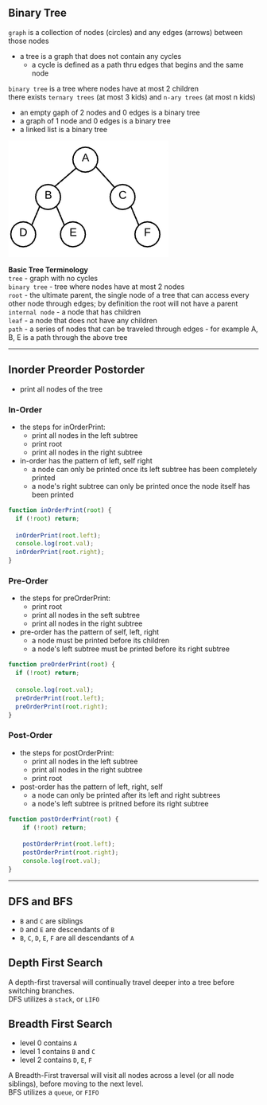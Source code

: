 ## Binary Tree  

`graph` is a collection of nodes (circles) and any edges (arrows) between those nodes

- a tree is a graph that does not contain any cycles  
  - a cycle is defined as a path thru edges that begins and the same node  

`binary tree` is a tree where nodes have at most 2 children  
there exists `ternary trees` (at most 3 kids) and `n-ary trees` (at most n kids)

- an empty gaph of 2 nodes and 0 edges is a binary tree
- a graph of 1 node and 0 edges is a binary tree
- a linked list is a binary tree  

![tree-example](tree.png)

**Basic Tree Terminology**  
`tree` - graph with no cycles  
`binary tree` - tree where nodes have at most 2 nodes  
`root` - the ultimate parent, the single node of a tree that can access every other node through edges; by definition the root will not have a parent  
`internal node` - a node that has children  
`leaf` - a node that does not have any children  
`path` - a series of nodes that can be traveled through edges - for example A, B, E is a path through the above tree  

---
## Inorder Preorder Postorder  
- print all nodes of the tree  

### In-Order 
- the steps for inOrderPrint: 
  - print all nodes in the left subtree
  - print root
  - print all nodes in the right subtree  
- in-order has the pattern of left, self right  
  - a node can only be printed once its left subtree has been completely printed
  - a node's right subtree can only be printed once the node itself has been printed

```javascript
function inOrderPrint(root) {
  if (!root) return;

  inOrderPrint(root.left);
  console.log(root.val);
  inOrderPrint(root.right);
}
```

### Pre-Order  
- the steps for preOrderPrint:
  - print root
  - print all nodes in the seft subtree
  - print all nodes in the right subtree
- pre-order has the pattern of self, left, right
  - a node must be printed before its children
  - a node's left subtree must be printed before its right subtree

```javascript
function preOrderPrint(root) {
  if (!root) return;

  console.log(root.val);
  preOrderPrint(root.left);
  preOrderPrint(root.right);
}
```

### Post-Order 
- the steps for postOrderPrint:
  - print all nodes in the left subtree
  - print all nodes in the right subtree
  - print root
- post-order has the pattern of left, right, self
  - a node can only be printed after its left and right subtrees
  - a node's left subtree is pritned before its right subtree  

```javascript
function postOrderPrint(root) {
    if (!root) return;

    postOrderPrint(root.left);
    postOrderPrint(root.right);
    console.log(root.val);
}
```
---
## DFS and BFS

- `B` and `C` are siblings
- `D` and `E` are descendants of `B`
- `B`, `C`, `D`, `E`, `F` are all descendants of `A`

## Depth First Search  

A depth-first traversal will continually travel deeper into a tree before switching branches.  
DFS utilizes a `stack`, or `LIFO`

## Breadth First Search

- level 0 contains `A`
- level 1 contains `B` and `C`
- level 2 contains `D`, `E`, `F`

A Breadth-First traversal will visit all nodes across a level (or all node siblings), before moving to the next level.  
BFS utilizes a `queue`, or `FIFO`